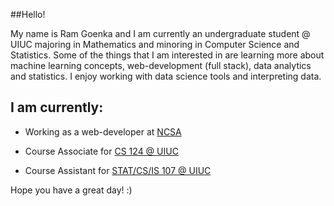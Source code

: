 ##Hello! 

My name is Ram Goenka and I am currently an undergraduate student @ UIUC majoring in Mathematics and minoring in Computer Science and Statistics. Some of the things that I am interested in are learning more about machine learning concepts, web-development (full stack), data analytics and statistics. I enjoy working with data science tools and interpreting data.


## I am currently: 

   - Working as a web-developer at [NCSA](https://www.ncsa.illinois.edu/) 
    
   - Course Associate for [CS 124 @ UIUC](https://www.cs124.org/)
    
   - Course Assistant for [STAT/CS/IS 107 @ UIUC](https://discovery.cs.illinois.edu/)

Hope you have a great day! :)
